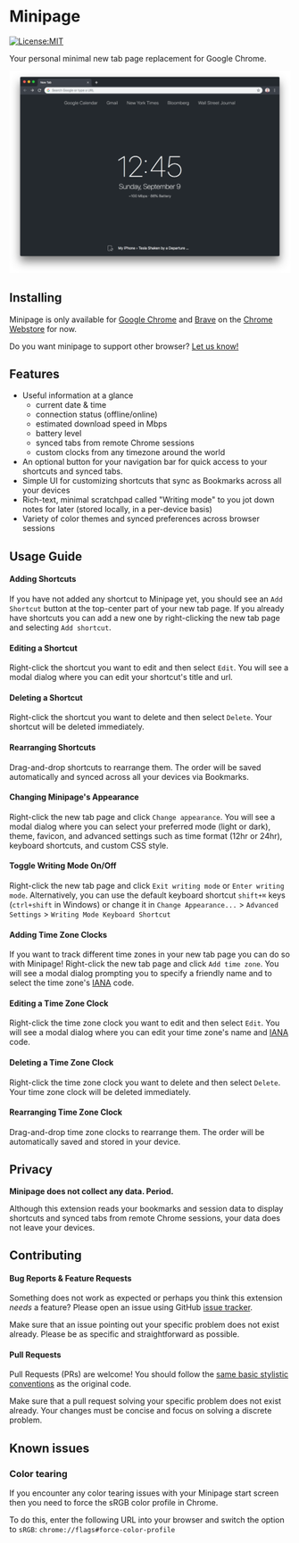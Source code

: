 # Minipage

[![License:MIT](https://img.shields.io/badge/license-MIT-blue.svg?style=flat-square)](http://opensource.org/licenses/MIT)

Your personal minimal new tab page replacement for Google Chrome.

![Minipage Screenshot](/docs/screenshot@2x.png)

## Installing

Minipage is only available for [Google Chrome](https://chrome.google.com) and [Brave](https://brave.com) on the [Chrome Webstore](https://chrome.google.com/webstore/detail/minipage/___insert_your_link) for now. 

Do you want minipage to support other browser? [Let us know!](https://github.com/surajmandalcell/minipage/issues/new?assignees=&labels=platform+support&template=browser-support.md&title=)

## Features

* Useful information at a glance
  * current date & time
  * connection status (offline/online)
  * estimated download speed in Mbps
  * battery level
  * synced tabs from remote Chrome sessions
  * custom clocks from any timezone around the world
* An optional button for your navigation bar for quick access to your shortcuts and synced tabs.
* Simple UI for customizing shortcuts that sync as Bookmarks across all your devices
* Rich-text, minimal scratchpad called "Writing mode" to you jot down notes for later (stored locally, in a per-device basis)
* Variety of color themes and synced preferences across browser sessions

## Usage Guide

#### Adding Shortcuts

If you have not added any shortcut to Minipage yet, you should see an `Add Shortcut` button at the top-center part of your new tab page. If you already have shortcuts you can add a new one by right-clicking the new tab page and selecting `Add shortcut`.

#### Editing a Shortcut

Right-click the shortcut you want to edit and then select `Edit`. You will see a modal dialog where you can edit your shortcut's title and url.

#### Deleting a Shortcut

Right-click the shortcut you want to delete and then select `Delete`. Your shortcut will be deleted immediately.

#### Rearranging Shortcuts

Drag-and-drop shortcuts to rearrange them. The order will be saved automatically and synced across all your devices via Bookmarks.

#### Changing Minipage's Appearance

Right-click the new tab page and click `Change appearance`. You will see a modal dialog where you can select your preferred mode (light or dark), theme, favicon, and advanced settings such as time format (12hr or 24hr), keyboard shortcuts, and custom CSS style.

#### Toggle Writing Mode On/Off

Right-click the new tab page and click `Exit writing mode` or `Enter writing mode`. Alternatively, you can use the default keyboard shortcut `shift+⌘` keys (`ctrl+shift` in Windows) or change it in `Change Appearance...` > `Advanced Settings` > `Writing Mode Keyboard Shortcut`

#### Adding Time Zone Clocks

If you want to track different time zones in your new tab page you can do so with Minipage! Right-click the new tab page and click `Add time zone`. You will see a modal dialog prompting you to specify a friendly name and to select the time zone's [IANA](https://en.wikipedia.org/wiki/List_of_tz_database_time_zones) code.

#### Editing a Time Zone Clock

Right-click the time zone clock you want to edit and then select `Edit`. You will see a modal dialog where you can edit your time zone's name and [IANA](https://en.wikipedia.org/wiki/List_of_tz_database_time_zones) code.

#### Deleting a Time Zone Clock

Right-click the time zone clock you want to delete and then select `Delete`. Your time zone clock will be deleted immediately.

#### Rearranging Time Zone Clock

Drag-and-drop time zone clocks to rearrange them. The order will be automatically saved and stored in your device.

## Privacy

**Minipage does not collect any data. Period.**

Although this extension reads your bookmarks and session data to display shortcuts and synced tabs from remote Chrome sessions, your data does not leave your devices. 

## Contributing

#### Bug Reports & Feature Requests

Something does not work as expected or perhaps you think this extension _needs_ a feature? Please open an issue using GitHub [issue tracker](https://github.com/surajmandalcell/minipage/issues/new/choose). 

Make sure that an issue pointing out your specific problem does not exist already. Please be as specific and straightforward as possible.

#### Pull Requests

Pull Requests (PRs) are welcome! You should follow the [same basic stylistic conventions](http://standardjs.com/rules.html) as the original code. 

Make sure that a pull request solving your specific problem does not exist already. Your changes must be concise and focus on solving a discrete problem.

## Known issues

### Color tearing

If you encounter any color tearing issues with your Minipage start screen then you need to force the sRGB color profile in Chrome.

To do this, enter the following URL into your browser and switch the option to `sRGB`:
`chrome://flags#force-color-profile`
